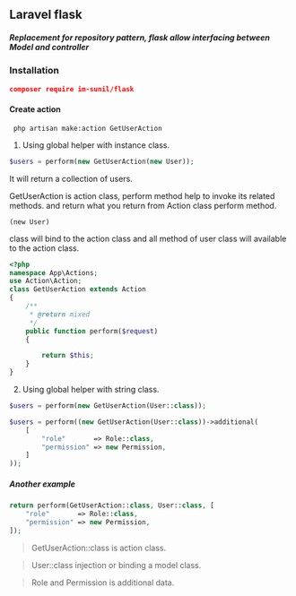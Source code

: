 ## Laravel flask

##### Replacement for repository pattern, flask allow interfacing between Model and controller

### Installation

```json
composer require im-sunil/flask
```

#### Create action

```
 php artisan make:action GetUserAction
```

1. Using global helper with instance class.

```php
$users = perform(new GetUserAction(new User));
```

It will return a collection of users.

GetUserAction is action class, perform method help to invoke its related methods.
and return what you return from Action class perform method.

```
(new User)
```

class will bind to the action class and all method of user class will available to
the action class.

```php
<?php
namespace App\Actions;
use Action\Action;
class GetUserAction extends Action
{
    /**
     * @return mixed
     */
    public function perform($request)
    {

        return $this;
    }
}
```

2. Using global helper with string class.

```php
$users = perform(new GetUserAction(User::class));
```

```php
$users = perform((new GetUserAction(User::class))->additional(
    [
        "role"       => Role::class,
        "permission" => new Permission,
    ]
));
```

##### Another example

```php
return perform(GetUserAction::class, User::class, [
    "role"       => Role::class,
    "permission" => new Permission,
]);
```

> GetUserAction::class is action class.

> User::class injection or binding a model class.

> Role and Permission is additional data.
